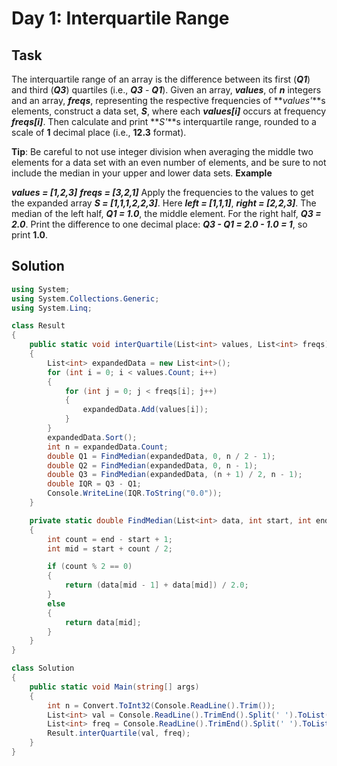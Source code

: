 # Day 1: Interquartile Range

## Task

The interquartile range of an array is the difference between its first (**_Q1_**) and third (**_Q3_**)
quartiles (i.e., **_Q3_** - **_Q1_**).
Given an array, **_values_**, of **_n_** integers and an array, **_freqs_**, representing the respective
frequencies of **_values'_**s elements, construct a data set, **_S_**, where each **_values[i]_**
occurs at frequency **_freqs[i]_**. Then calculate and print **_S'_**s interquartile range, rounded
to a scale of **1** decimal place (i.e., **12.3** format).

**Tip**: Be careful to not use integer division when averaging the middle two elements for
a data set with an even number of elements, and be sure to not include the median in
your upper and lower data sets.
**Example**

**_values = [1,2,3]_**
**_freqs = [3,2,1]_**
Apply the frequencies to the values to get the expanded array **_S = [1,1,1,2,2,3]_**.
Here **_left = [1,1,1]_**, **_right = [2,2,3]_**. The median of the left half, **_Q1 = 1.0_**, the
middle element. For the right half, **_Q3 = 2.0_**. Print the difference to one decimal place:
**_Q3 - Q1 = 2.0 - 1.0 = 1_**, so print **1.0**.

## Solution

```csharp
using System;
using System.Collections.Generic;
using System.Linq;

class Result
{
    public static void interQuartile(List<int> values, List<int> freqs)
    {
        List<int> expandedData = new List<int>();
        for (int i = 0; i < values.Count; i++)
        {
            for (int j = 0; j < freqs[i]; j++)
            {
                expandedData.Add(values[i]);
            }
        }
        expandedData.Sort();
        int n = expandedData.Count;
        double Q1 = FindMedian(expandedData, 0, n / 2 - 1);
        double Q2 = FindMedian(expandedData, 0, n - 1); 
        double Q3 = FindMedian(expandedData, (n + 1) / 2, n - 1);
        double IQR = Q3 - Q1;
        Console.WriteLine(IQR.ToString("0.0"));
    }

    private static double FindMedian(List<int> data, int start, int end)
    {
        int count = end - start + 1;
        int mid = start + count / 2;

        if (count % 2 == 0)
        {
            return (data[mid - 1] + data[mid]) / 2.0;
        }
        else
        {
            return data[mid];
        }
    }
}

class Solution
{
    public static void Main(string[] args)
    {
        int n = Convert.ToInt32(Console.ReadLine().Trim());
        List<int> val = Console.ReadLine().TrimEnd().Split(' ').ToList().Select(valTemp => Convert.ToInt32(valTemp)).ToList();
        List<int> freq = Console.ReadLine().TrimEnd().Split(' ').ToList().Select(freqTemp => Convert.ToInt32(freqTemp)).ToList();
        Result.interQuartile(val, freq);
    }
}
```
